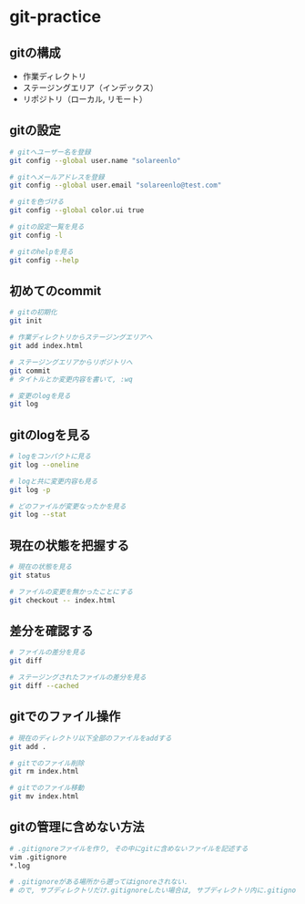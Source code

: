 # git-practice

## gitの構成
- 作業ディレクトリ
- ステージングエリア（インデックス）
- リポジトリ（ローカル, リモート）

## gitの設定
```bash
# gitへユーザー名を登録
git config --global user.name "solareenlo"

# gitへメールアドレスを登録
git config --global user.email "solareenlo@test.com"

# gitを色づける
git config --global color.ui true

# gitの設定一覧を見る
git config -l

# gitのhelpを見る
git config --help
```

## 初めてのcommit
```bash
# gitの初期化
git init

# 作業ディレクトリからステージングエリアへ
git add index.html

# ステージングエリアからリポジトリへ
git commit
# タイトルとか変更内容を書いて, :wq

# 変更のlogを見る
git log
```

## gitのlogを見る
```bash
# logをコンパクトに見る
git log --oneline

# logと共に変更内容も見る
git log -p

# どのファイルが変更なったかを見る
git log --stat
```

## 現在の状態を把握する
```bash
# 現在の状態を見る
git status

# ファイルの変更を無かったことにする
git checkout -- index.html
```

## 差分を確認する
```bash
# ファイルの差分を見る
git diff

# ステージングされたファイルの差分を見る
git diff --cached
```

## gitでのファイル操作
```bash
# 現在のディレクトリ以下全部のファイルをaddする
git add .

# gitでのファイル削除
git rm index.html

# gitでのファイル移動
git mv index.html
```

## gitの管理に含めない方法
```bash
# .gitignoreファイルを作り, その中にgitに含めないファイルを記述する
vim .gitignore
*.log

# .gitignoreがある場所から遡ってはignoreされない.
# ので, サブディレクトリだけ.gitignoreしたい場合は, サブディレクトリ内に.gitignoreを入れておく.
```
